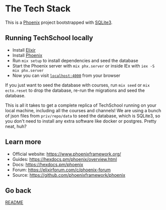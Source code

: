 # The Tech Stack

This is a [Phoenix](https://www.phoenixframework.org/) project bootstrapped with [SQLite3](https://hexdocs.pm/ecto_sqlite3/Ecto.Adapters.SQLite3.html).

## Running TechSchool locally

- Install [Elixir](https://elixir-lang.org/install.html)
- Install [Phoenix](https://hexdocs.pm/phoenix/installation.html)
- Run `mix setup` to install dependencies and seed the database
- Start the Phoenix server with `mix phx.server` or inside IEx with `iex -S mix phx.server`
- Now you can visit [`localhost:4000`](http://localhost:4000) from your browser

If you just want to seed the database with courses, run `mix seed` or `mix ecto.reset` to drop the database, re-run the migrations and seed the database.

This is all it takes to get a complete replica of TechSchool running on your local machine, including all the courses and channels! We are using a bunch of json files from `priv/repo/data` to seed the database, which is SQLite3, so you don't need to install any extra software like docker or postgres. Pretty neat, huh?

## Learn more

- Official website: https://www.phoenixframework.org/
- Guides: https://hexdocs.pm/phoenix/overview.html
- Docs: https://hexdocs.pm/phoenix
- Forum: https://elixirforum.com/c/phoenix-forum
- Source: https://github.com/phoenixframework/phoenix

## Go back

[README](../README.md)
